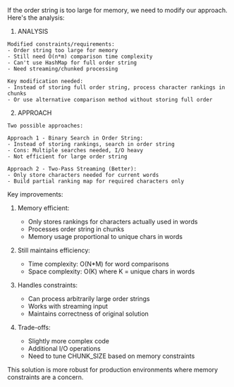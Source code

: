 If the order string is too large for memory, we need to modify our approach. Here's the analysis:

1. ANALYSIS
```
Modified constraints/requirements:
- Order string too large for memory
- Still need O(n*m) comparison time complexity
- Can't use HashMap for full order string
- Need streaming/chunked processing

Key modification needed:
- Instead of storing full order string, process character rankings in chunks
- Or use alternative comparison method without storing full order
```

2. APPROACH
```
Two possible approaches:

Approach 1 - Binary Search in Order String:
- Instead of storing rankings, search in order string
- Cons: Multiple searches needed, I/O heavy
- Not efficient for large order string

Approach 2 - Two-Pass Streaming (Better):
- Only store characters needed for current words
- Build partial ranking map for required characters only
```

Key improvements:
1. Memory efficient:
   - Only stores rankings for characters actually used in words
   - Processes order string in chunks
   - Memory usage proportional to unique chars in words

2. Still maintains efficiency:
   - Time complexity: O(N*M) for word comparisons
   - Space complexity: O(K) where K = unique chars in words

3. Handles constraints:
   - Can process arbitrarily large order strings
   - Works with streaming input
   - Maintains correctness of original solution

4. Trade-offs:
   - Slightly more complex code
   - Additional I/O operations
   - Need to tune CHUNK_SIZE based on memory constraints

This solution is more robust for production environments where memory constraints are a concern.